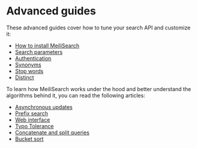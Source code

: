# Advanced guides

These advanced guides cover how to tune your search API and customize it:

- [How to install MeiliSearch](installation.md)
- [Search parameters](search_parameters.md)
- [Authentication](authentication.md)
- [Synonyms](synonyms.md)
- [Stop words](stop_words.md)
- [Distinct](distinct.md)

To learn how MeiliSearch works under the hood and better understand the algorithms behind it, you can read the following articles:

- [Asynchronous updates](asynchronous_updates.md)
- [Prefix search](prefix.md)
- [Web interface](web_interface.md)
- [Typo Tolerance](typotolerance.md)
- [Concatenate and split queries](concat.md)
- [Bucket sort](bucket_sort.md)
